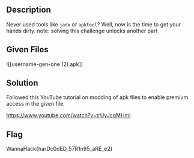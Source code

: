 ## Description
Never used tools like `jadx` or `apktool`? Well, now is the time to get your hands dirty.
note: solving this challenge unlocks another part

## Given Files
![[username-gen-one (2).apk]]

## Solution
Followed this YouTube tutorial on modding of apk files to enable premium access in the given file.

https://www.youtube.com/watch?v=trUyJcqMHmI

## Flag
WannaHack{harDc0dED_57R1n95_aRE_e2}